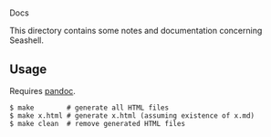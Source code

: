#
Docs

This directory contains some notes and documentation concerning Seashell. 

## Usage

Requires [pandoc](https://pandoc.org/).

	$ make        # generate all HTML files
	$ make x.html # generate x.html (assuming existence of x.md)
	$ make clean  # remove generated HTML files
